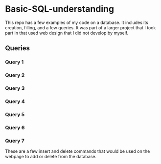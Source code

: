 # Basic-SQL-understanding
This repo has a few examples of my code on a database. It includes its creation, filling, and a few queries. It was part of a larger project that I took part in that used web design that I did not develop by myself.
## Queries 
### Query 1 

### Query 2 

### Query 3 

### Query 4 

### Query 5 

### Query 6 

### Query 7 
These are a few insert and delete commands that would be used on the webpage to add or delete from the database.
